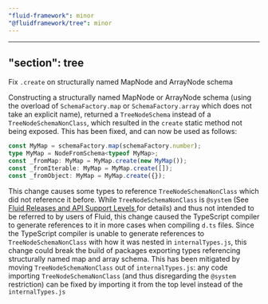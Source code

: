 ```yaml
---
"fluid-framework": minor
"@fluidframework/tree": minor
---
```

---
"section": tree
---

Fix `.create` on structurally named MapNode and ArrayNode schema

Constructing a structurally named MapNode or ArrayNode schema (using the overload of `SchemaFactory.map` or `SchemaFactory.array` which does not take an explicit name), returned a `TreeNodeSchema` instead of a `TreeNodeSchemaNonClass`, which resulted in the `create` static method not being exposed.
This has been fixed, and can now be used as follows:

```typescript
const MyMap = schemaFactory.map(schemaFactory.number);
type MyMap = NodeFromSchema<typeof MyMap>;
const _fromMap: MyMap = MyMap.create(new MyMap());
const _fromIterable: MyMap = MyMap.create([]);
const _fromObject: MyMap = MyMap.create({});
```

This change causes some types to reference `TreeNodeSchemaNonClass` which did not reference it before.
While `TreeNodeSchemaNonClass` is `@system` (See [Fluid Releases and API Support Levels
](https://fluidframework.com/docs/build/releases-and-apitags/) for details) and thus not intended to be referred to by users of Fluid,
this change caused the TypeScript compiler to generate references to it in more cases when compiling `d.ts` files.
Since the TypeScript compiler is unable to generate references to `TreeNodeSchemaNonClass` with how it was nested in `internalTypes.js`,
this change could break the build of packages exporting types referencing structurally named map and array schema.
This has been mitigated by moving `TreeNodeSchemaNonClass` out of `internalTypes.js`:
any code importing `TreeNodeSchemaNonClass` (and thus disregarding the `@system` restriction) can be fixed by importing it from the top level instead of the `internalTypes.js`
